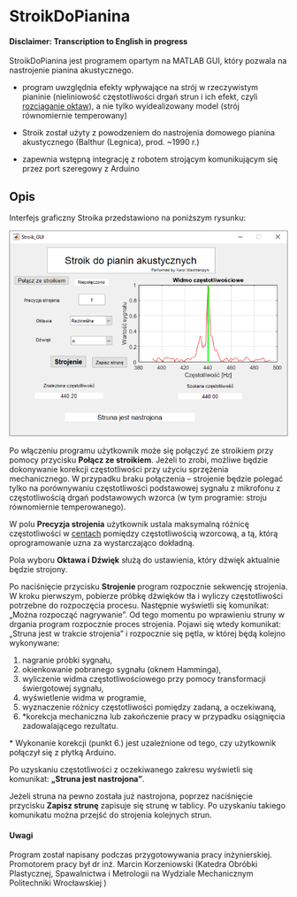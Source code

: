 # StroikDoPianina

#### Disclaimer: Transcription to English in progress

StroikDoPianina jest programem opartym na MATLAB GUI, który pozwala na nastrojenie pianina akustycznego.

- program uwzględnia efekty wpływające na strój w rzeczywistym pianinie (nieliniowość częstotliwości drgań strun i ich efekt, czyli [rozciąganie oktaw](https://en.wikipedia.org/wiki/Piano_acoustics#The_Railsback_curve)), a nie tylko wyidealizowany model (strój równomiernie temperowany)

- Stroik został użyty z powodzeniem do nastrojenia domowego pianina akustycznego (Balthur (Legnica), prod. ~1990 r.)

- zapewnia wstępną integrację z robotem strojącym komunikującym się przez port szeregowy z Arduino

## Opis

Interfejs graficzny Stroika przedstawiono na poniższym rysunku:

<p align="center"><img src="./assets/Okno_stroik.png" /></p>

Po włączeniu programu użytkownik może się połączyć ze stroikiem przy pomocy przycisku <b>Połącz ze stroikiem</b>. Jeżeli to zrobi, możliwe będzie dokonywanie korekcji częstotliwości przy użyciu sprzężenia mechanicznego. W przypadku braku połączenia – strojenie będzie polegać tylko na porównywaniu częstotliwości podstawowej sygnału z mikrofonu z częstotliwością drgań podstawowych wzorca (w tym programie: stroju równomiernie temperowanego).

W polu <b>Precyzja strojenia</b> użytkownik ustala maksymalną różnicę częstotliwości w [centach](<https://en.wikipedia.org/wiki/Cent_(music)>) pomiędzy częstotliwością wzorcową, a tą, którą oprogramowanie uzna za wystarczająco dokładną.

Pola wyboru <b>Oktawa i Dźwięk</b> służą do ustawienia, który dźwięk aktualnie będzie strojony.

Po naciśnięcie przycisku <b>Strojenie </b> program rozpocznie sekwencję strojenia. W kroku pierwszym, pobierze próbkę dźwięków tła i wyliczy częstotliwości potrzebne do rozpoczęcia procesu. Następnie wyświetli się komunikat: „Można rozpocząć nagrywanie”. Od tego momentu po wprawieniu struny w drgania program rozpocznie proces strojenia. Pojawi się wtedy komunikat: „Struna jest w trakcie strojenia” i rozpocznie się pętla, w której będą kolejno wykonywane:

1. nagranie próbki sygnału,
2. okienkowanie pobranego sygnału (oknem Hamminga),
3. wyliczenie widma częstotliwościowego przy pomocy transformacji świergotowej sygnału,
4. wyświetlenie widma w programie,
5. wyznaczenie różnicy częstotliwości pomiędzy zadaną, a oczekiwaną,
6. \*korekcja mechaniczna lub zakończenie pracy w przypadku osiągnięcia zadowalającego rezultatu.

\* Wykonanie korekcji (punkt 6.) jest uzależnione od tego, czy użytkownik połączył się z płytką Arduino.

Po uzyskaniu częstotliwości z oczekiwanego zakresu wyświetli się komunikat: <b>„Struna jest nastrojona”</b>.

Jeżeli struna na pewno została już nastrojona, poprzez naciśnięcie przycisku <b>Zapisz strunę</b> zapisuje się strunę w tablicy.
Po uzyskaniu takiego komunikatu można przejść do strojenia kolejnych strun.

#### Uwagi

Program został napisany podczas przygotowywania pracy inżynierskiej. Promotorem pracy był dr inż. Marcin Korzeniowski (Katedra Obróbki Plastycznej, Spawalnictwa i Metrologii na Wydziale Mechanicznym Politechniki Wrocławskiej )
